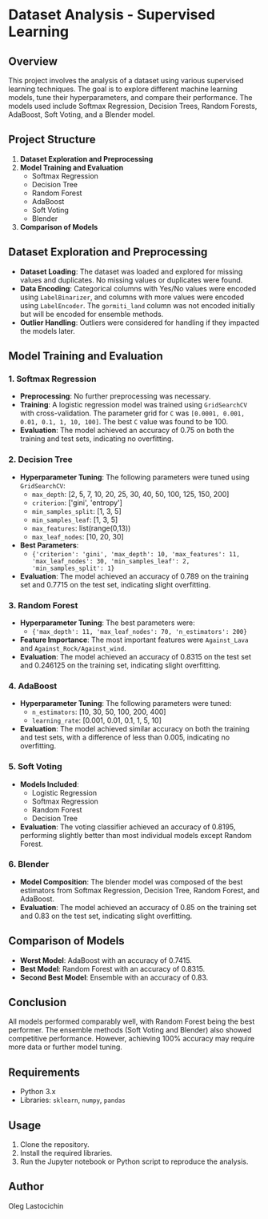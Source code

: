 # Dataset Analysis - Supervised Learning

## Overview
This project involves the analysis of a dataset using various supervised learning techniques. The goal is to explore different machine learning models, tune their hyperparameters, and compare their performance. The models used include Softmax Regression, Decision Trees, Random Forests, AdaBoost, Soft Voting, and a Blender model.

## Project Structure
1. **Dataset Exploration and Preprocessing**
2. **Model Training and Evaluation**
   - Softmax Regression
   - Decision Tree
   - Random Forest
   - AdaBoost
   - Soft Voting
   - Blender
3. **Comparison of Models**

## Dataset Exploration and Preprocessing
- **Dataset Loading**: The dataset was loaded and explored for missing values and duplicates. No missing values or duplicates were found.
- **Data Encoding**: Categorical columns with Yes/No values were encoded using `LabelBinarizer`, and columns with more values were encoded using `LabelEncoder`. The `gormiti_land` column was not encoded initially but will be encoded for ensemble methods.
- **Outlier Handling**: Outliers were considered for handling if they impacted the models later.

## Model Training and Evaluation

### 1. Softmax Regression
- **Preprocessing**: No further preprocessing was necessary.
- **Training**: A logistic regression model was trained using `GridSearchCV` with cross-validation. The parameter grid for `C` was `[0.0001, 0.001, 0.01, 0.1, 1, 10, 100]`. The best `C` value was found to be 100.
- **Evaluation**: The model achieved an accuracy of 0.75 on both the training and test sets, indicating no overfitting.

### 2. Decision Tree
- **Hyperparameter Tuning**: The following parameters were tuned using `GridSearchCV`:
  - `max_depth`: [2, 5, 7, 10, 20, 25, 30, 40, 50, 100, 125, 150, 200]
  - `criterion`: ['gini', 'entropy']
  - `min_samples_split`: [1, 3, 5]
  - `min_samples_leaf`: [1, 3, 5]
  - `max_features`: list(range(0,13))
  - `max_leaf_nodes`: [10, 20, 30]
- **Best Parameters**:
  - `{'criterion': 'gini', 'max_depth': 10, 'max_features': 11, 'max_leaf_nodes': 30, 'min_samples_leaf': 2, 'min_samples_split': 1}`
- **Evaluation**: The model achieved an accuracy of 0.789 on the training set and 0.7715 on the test set, indicating slight overfitting.

### 3. Random Forest
- **Hyperparameter Tuning**: The best parameters were:
  - `{'max_depth': 11, 'max_leaf_nodes': 70, 'n_estimators': 200}`
- **Feature Importance**: The most important features were `Against_Lava` and `Against_Rock/Against_wind`.
- **Evaluation**: The model achieved an accuracy of 0.8315 on the test set and 0.246125 on the training set, indicating slight overfitting.

### 4. AdaBoost
- **Hyperparameter Tuning**: The following parameters were tuned:
  - `n_estimators`: [10, 30, 50, 100, 200, 400]
  - `learning_rate`: [0.001, 0.01, 0.1, 1, 5, 10]
- **Evaluation**: The model achieved similar accuracy on both the training and test sets, with a difference of less than 0.005, indicating no overfitting.

### 5. Soft Voting
- **Models Included**:
  - Logistic Regression
  - Softmax Regression
  - Random Forest
  - Decision Tree
- **Evaluation**: The voting classifier achieved an accuracy of 0.8195, performing slightly better than most individual models except Random Forest.

### 6. Blender
- **Model Composition**: The blender model was composed of the best estimators from Softmax Regression, Decision Tree, Random Forest, and AdaBoost.
- **Evaluation**: The model achieved an accuracy of 0.85 on the training set and 0.83 on the test set, indicating slight overfitting.

## Comparison of Models
- **Worst Model**: AdaBoost with an accuracy of 0.7415.
- **Best Model**: Random Forest with an accuracy of 0.8315.
- **Second Best Model**: Ensemble with an accuracy of 0.83.

## Conclusion
All models performed comparably well, with Random Forest being the best performer. The ensemble methods (Soft Voting and Blender) also showed competitive performance. However, achieving 100% accuracy may require more data or further model tuning.

## Requirements
- Python 3.x
- Libraries: `sklearn`, `numpy`, `pandas`

## Usage
1. Clone the repository.
2. Install the required libraries.
3. Run the Jupyter notebook or Python script to reproduce the analysis.

## Author
Oleg Lastocichin
